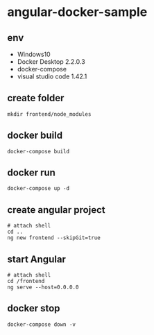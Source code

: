# angular-docker-sample

## env
- Windows10
- Docker Desktop 2.2.0.3
- docker-compose
- visual studio code 1.42.1


## create folder
```
mkdir frontend/node_modules
```
## docker build
```
docker-compose build
```

## docker run
```
docker-compose up -d
```

## create angular project
```
# attach shell
cd ..
ng new frontend --skipGit=true
```

## start Angular
```
# attach shell
cd /frontend
ng serve --host=0.0.0.0
```

## docker stop
```
docker-compose down -v
```
